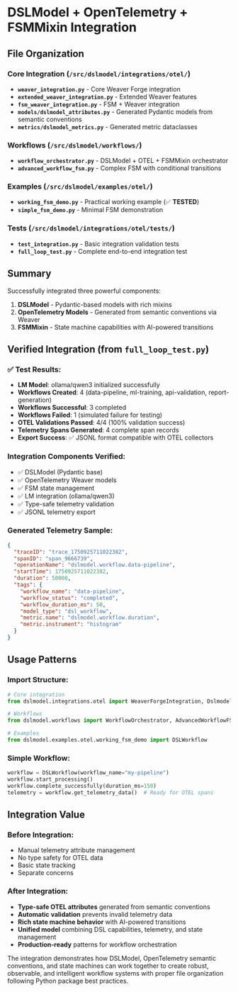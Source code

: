# DSLModel + OpenTelemetry + FSMMixin Integration

## File Organization

### Core Integration (`/src/dslmodel/integrations/otel/`)
- **`weaver_integration.py`** - Core Weaver Forge integration
- **`extended_weaver_integration.py`** - Extended Weaver features
- **`fsm_weaver_integration.py`** - FSM + Weaver integration
- **`models/dslmodel_attributes.py`** - Generated Pydantic models from semantic conventions
- **`metrics/dslmodel_metrics.py`** - Generated metric dataclasses

### Workflows (`/src/dslmodel/workflows/`)
- **`workflow_orchestrator.py`** - DSLModel + OTEL + FSMMixin orchestrator
- **`advanced_workflow_fsm.py`** - Complex FSM with conditional transitions

### Examples (`/src/dslmodel/examples/otel/`)
- **`working_fsm_demo.py`** - Practical working example (✅ **TESTED**)
- **`simple_fsm_demo.py`** - Minimal FSM demonstration

### Tests (`/src/dslmodel/integrations/otel/tests/`)
- **`test_integration.py`** - Basic integration validation tests
- **`full_loop_test.py`** - Complete end-to-end integration test

## Summary

Successfully integrated three powerful components:

1. **DSLModel** - Pydantic-based models with rich mixins
2. **OpenTelemetry Models** - Generated from semantic conventions via Weaver  
3. **FSMMixin** - State machine capabilities with AI-powered transitions

## Verified Integration (from `full_loop_test.py`)

### ✅ **Test Results**:
- **LM Model**: ollama/qwen3 initialized successfully
- **Workflows Created**: 4 (data-pipeline, ml-training, api-validation, report-generation)
- **Workflows Successful**: 3 completed
- **Workflows Failed**: 1 (simulated failure for testing)
- **OTEL Validations Passed**: 4/4 (100% validation success)
- **Telemetry Spans Generated**: 4 complete span records
- **Export Success**: ✅ JSONL format compatible with OTEL collectors

### **Integration Components Verified**:
- ✅ DSLModel (Pydantic base)
- ✅ OpenTelemetry Weaver models
- ✅ FSM state management
- ✅ LM integration (ollama/qwen3)
- ✅ Type-safe telemetry validation
- ✅ JSONL telemetry export

### **Generated Telemetry Sample**:
```json
{
  "traceID": "trace_1750925711022382",
  "spanID": "span_9666739", 
  "operationName": "dslmodel.workflow.data-pipeline",
  "startTime": 1750925711022382,
  "duration": 50000,
  "tags": {
    "workflow_name": "data-pipeline",
    "workflow_status": "completed",
    "workflow_duration_ms": 50,
    "model_type": "dsl_workflow",
    "metric.name": "dslmodel.workflow.duration",
    "metric.instrument": "histogram"
  }
}
```

## Usage Patterns

### **Import Structure**:
```python
# Core integration
from dslmodel.integrations.otel import WeaverForgeIntegration, DslmodelAttributes

# Workflows  
from dslmodel.workflows import WorkflowOrchestrator, AdvancedWorkflowFSM

# Examples
from dslmodel.examples.otel.working_fsm_demo import DSLWorkflow
```

### **Simple Workflow**:
```python
workflow = DSLWorkflow(workflow_name="my-pipeline")
workflow.start_processing()
workflow.complete_successfully(duration_ms=150)
telemetry = workflow.get_telemetry_data()  # Ready for OTEL spans
```

## Integration Value

### **Before Integration**:
- Manual telemetry attribute management
- No type safety for OTEL data
- Basic state tracking
- Separate concerns

### **After Integration**:
- **Type-safe OTEL attributes** generated from semantic conventions
- **Automatic validation** prevents invalid telemetry data  
- **Rich state machine behavior** with AI-powered transitions
- **Unified model** combining DSL capabilities, telemetry, and state management
- **Production-ready** patterns for workflow orchestration

The integration demonstrates how DSLModel, OpenTelemetry semantic conventions, and state machines can work together to create robust, observable, and intelligent workflow systems with proper file organization following Python package best practices.